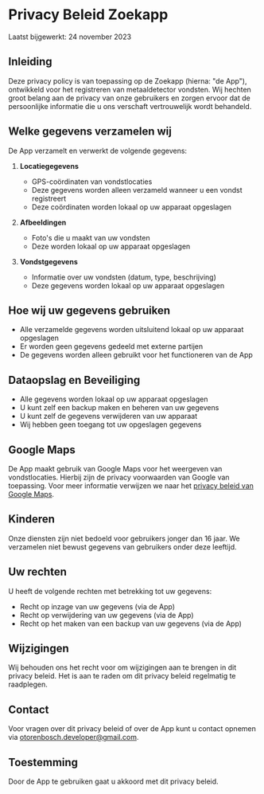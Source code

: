 # Privacy Beleid Zoekapp

Laatst bijgewerkt: 24 november 2023

## Inleiding
Deze privacy policy is van toepassing op de Zoekapp (hierna: "de App"), ontwikkeld voor het registreren van metaaldetector vondsten. Wij hechten groot belang aan de privacy van onze gebruikers en zorgen ervoor dat de persoonlijke informatie die u ons verschaft vertrouwelijk wordt behandeld.

## Welke gegevens verzamelen wij
De App verzamelt en verwerkt de volgende gegevens:

1. **Locatiegegevens**
   - GPS-coördinaten van vondstlocaties
   - Deze gegevens worden alleen verzameld wanneer u een vondst registreert
   - Deze coördinaten worden lokaal op uw apparaat opgeslagen

2. **Afbeeldingen**
   - Foto's die u maakt van uw vondsten
   - Deze worden lokaal op uw apparaat opgeslagen

3. **Vondstgegevens**
   - Informatie over uw vondsten (datum, type, beschrijving)
   - Deze gegevens worden lokaal op uw apparaat opgeslagen

## Hoe wij uw gegevens gebruiken
- Alle verzamelde gegevens worden uitsluitend lokaal op uw apparaat opgeslagen
- Er worden geen gegevens gedeeld met externe partijen
- De gegevens worden alleen gebruikt voor het functioneren van de App

## Dataopslag en Beveiliging
- Alle gegevens worden lokaal op uw apparaat opgeslagen
- U kunt zelf een backup maken en beheren van uw gegevens
- U kunt zelf de gegevens verwijderen van uw apparaat
- Wij hebben geen toegang tot uw opgeslagen gegevens

## Google Maps
De App maakt gebruik van Google Maps voor het weergeven van vondstlocaties. Hierbij zijn de privacy voorwaarden van Google van toepassing. Voor meer informatie verwijzen we naar het [privacy beleid van Google Maps](https://policies.google.com/privacy).

## Kinderen
Onze diensten zijn niet bedoeld voor gebruikers jonger dan 16 jaar. We verzamelen niet bewust gegevens van gebruikers onder deze leeftijd.

## Uw rechten
U heeft de volgende rechten met betrekking tot uw gegevens:
- Recht op inzage van uw gegevens (via de App)
- Recht op verwijdering van uw gegevens (via de App)
- Recht op het maken van een backup van uw gegevens (via de App)

## Wijzigingen
Wij behouden ons het recht voor om wijzigingen aan te brengen in dit privacy beleid. Het is aan te raden om dit privacy beleid regelmatig te raadplegen.

## Contact
Voor vragen over dit privacy beleid of over de App kunt u contact opnemen via otorenbosch.developer@gmail.com.

## Toestemming
Door de App te gebruiken gaat u akkoord met dit privacy beleid.
